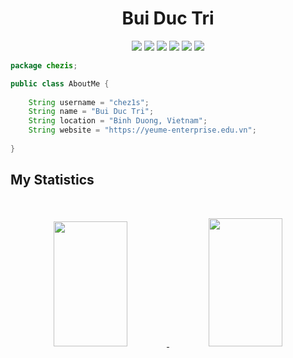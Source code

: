 <h1 align="center">
  <b>Bui Duc Tri</b>
</h1>

<p>
    <div align="center">
        <img src="https://img.shields.io/badge/Java-bd4234?style=for-the-badge&logo=oracle&logoColor=bd4234&labelColor=282828">
        <img src="https://img.shields.io/badge/-Javascript-F7DF1E?style=for-the-badge&logo=javascript&logoColor=F7DF1E&labelColor=282828">
        <img src="https://img.shields.io/badge/-Lua-00007f?style=for-the-badge&logo=lua&logoColor=00007f&labelColor=282828">
        <img src="https://img.shields.io/badge/-MariaDB-c0765a?style=for-the-badge&logo=mariadb&logoColor=c0765a&labelColor=282828">
        <img src="https://img.shields.io/badge/GitHub-fff?style=for-the-badge&logo=github&logoColor=fff&labelColor=282828">
        <img src="https://img.shields.io/badge/PHP-blue?style=for-the-badge&logo=php&logoColor=fff&labelColor=282828">
    </div>
</p>

``` java
package chezis;

public class AboutMe {
    
    String username = "chez1s";
    String name = "Bui Duc Tri";
    String location = "Binh Duong, Vietnam";
    String website = "https://yeume-enterprise.edu.vn";
    
}
```

## My Statistics

<br/>
<p align="center">
  <a href="https://yeume-enterprise.edu.vn/">
    <img width="48.5%" height="200px" src="https://github-readme-stats.vercel.app/api?username=TRIBUI106&show_icons=true&theme=gruvbox&hide_border=true" />
    <img width="48.5%" height="205px" src="https://github-readme-streak-stats-tribui106s-projects.vercel.app?user=TRIBUI106&theme=gruvbox&hide_border=true&date_format=j%2Fn%5B%2FY%5D" />
  </a>
</p>
<br>
